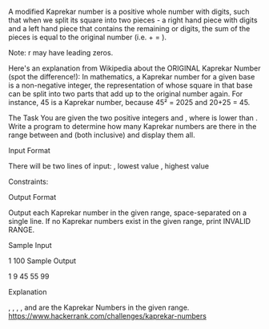 A modified Kaprekar number is a positive whole number  with  digits, such that when we split its square into two pieces - a right hand piece  with  digits and a left hand piece  that contains the remaining  or  digits, the sum of the pieces is equal to the original number (i.e.  +  = ).

Note: r may have leading zeros.

Here's an explanation from Wikipedia about the ORIGINAL Kaprekar Number (spot the difference!): In mathematics, a Kaprekar number for a given base is a non-negative integer, the representation of whose square in that base can be split into two parts that add up to the original number again. For instance, 45 is a Kaprekar number, because 45² = 2025 and 20+25 = 45.

The Task 
You are given the two positive integers  and , where  is lower than . Write a program to determine how many Kaprekar numbers are there in the range between  and  (both inclusive) and display them all.

Input Format

There will be two lines of input: , lowest value , highest value

Constraints: 

Output Format

Output each Kaprekar number in the given range, space-separated on a single line. If no Kaprekar numbers exist in the given range, print INVALID RANGE.

Sample Input

1
100
Sample Output

1 9 45 55 99

Explanation

, , , , and  are the Kaprekar Numbers in the given range.
https://www.hackerrank.com/challenges/kaprekar-numbers
